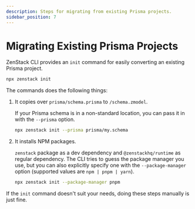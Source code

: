 ```yaml
---
description: Steps for migrating from existing Prisma projects.
sidebar_position: 7
---
```


# Migrating Existing Prisma Projects

ZenStack CLI provides an `init` command for easily converting an existing Prisma project.

```bash
npx zenstack init
```

The commands does the following things:

1. It copies over `prisma/schema.prisma` to `/schema.zmodel`.

    If your Prisma schema is in a non-standard location, you can pass it in with the `--prisma` option.

    ```bash
    npx zenstack init --prisma prisma/my.schema
    ```

1. It installs NPM packages.

    `zenstack` package as a dev dependency and `@zenstackhq/runtime` as regular dependency. The CLI tries to guess the package manager you use, but you can also explicitly specify one with the `--package-manager` option (supported values are `npm | pnpm | yarn`).

    ```bash
    npx zenstack init --package-manager pnpm
    ```

If the `init` command doesn't suit your needs, doing these steps manually is just fine.

